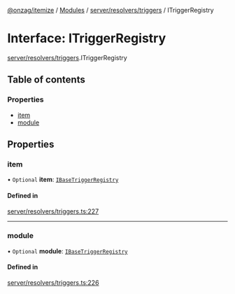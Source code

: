 [@onzag/itemize](../README.md) / [Modules](../modules.md) / [server/resolvers/triggers](../modules/server_resolvers_triggers.md) / ITriggerRegistry

# Interface: ITriggerRegistry

[server/resolvers/triggers](../modules/server_resolvers_triggers.md).ITriggerRegistry

## Table of contents

### Properties

- [item](server_resolvers_triggers.ITriggerRegistry.md#item)
- [module](server_resolvers_triggers.ITriggerRegistry.md#module)

## Properties

### item

• `Optional` **item**: [`IBaseTriggerRegistry`](server_resolvers_triggers.IBaseTriggerRegistry.md)

#### Defined in

[server/resolvers/triggers.ts:227](https://github.com/onzag/itemize/blob/a24376ed/server/resolvers/triggers.ts#L227)

___

### module

• `Optional` **module**: [`IBaseTriggerRegistry`](server_resolvers_triggers.IBaseTriggerRegistry.md)

#### Defined in

[server/resolvers/triggers.ts:226](https://github.com/onzag/itemize/blob/a24376ed/server/resolvers/triggers.ts#L226)
